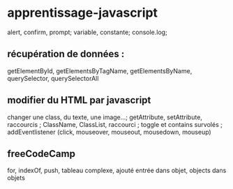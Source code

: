 # apprentissage-javascript

alert, confirm, prompt;
variable, constante;
console.log;

## récupération de données :

getElementById, getElementsByTagName, getElementsByName, querySelector, querySelectorAll

## modifier du HTML par javascript

changer une class, du texte, une image...; getAttribute, setAttribute, raccourcis ; 
ClassName, ClassList, raccourci ; toggle et contains survolés ; 
addEventlistener (click, mouseover, mouseout, mousedown, mouseup)

## freeCodeCamp

for, indexOf, push, tableau complexe, ajouté entrée dans objet, objects dans objets
